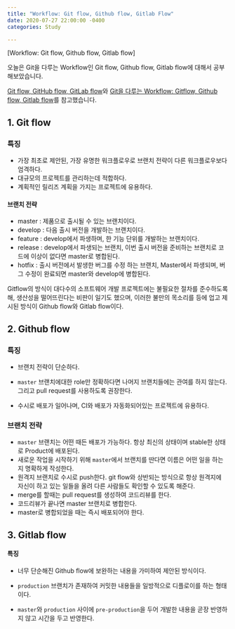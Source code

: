 ```yaml
---
title: "Workflow: Git flow, Github flow, Gitlab Flow"
date: 2020-07-27 22:00:00 -0400
categories: Study

---
```


[Workflow: Git flow, Github flow, Gitlab flow]

오늘은 Git을 다루는 Workflow인 Git flow, Github flow, Gitlab flow에 대해서 공부해보았습니다.



[Git flow, GitHub flow, GitLab flow](https://kor45cw.tistory.com/261)와 [Git을 다루는 Workflow: Gitflow, Github flow, Gitlab flow](https://medium.com/extales/git%EC%9D%84-%EB%8B%A4%EB%A3%A8%EB%8A%94-workflow-gitflow-github-flow-gitlab-flow-849d4e4104d9)를 참고했습니다.



## 1. Git flow

### 특징

- 가장 최초로 제안된, 가장 유명한 워크플로우로 브랜치 전략이 다른 워크플로우보다 엄격하다.
- 대규모의 프로젝트를 관리하는데 적합하다.
- 계획적인 릴리즈 계획을 가지는 프로젝트에 유용하다.

#### 브랜치 전략

- master : 제품으로 출시될 수 있는 브랜치이다.
- develop : 다음 출시 버전을 개발하는 브랜치이다.
- feature : develop에서 파생하며, 한 기능 단위를 개발하는 브랜치이다.
- release :  develop에서 파생되는 브랜치, 이번 출시 버전을 준비하는 브랜치로 코드에 이상이 없다면 master로 병합된다.
- hotfix : 출시 버전에서 발생한 버그를 수정 하는 브랜치, Master에서 파생되며, 버그 수정이 완료되면 master와 develop에 병합된다.



Gitflow의 방식이 대다수의 소프트웨어 개발 프로젝트에는 불필요한 절차를 준수하도록 해, 생산성을 떨어뜨린다는 비판이 일기도 했으며, 이러한 불만의 목소리를 등에 업고 제시된 방식이 Github flow와 Gitlab flow이다.



## 2.  Github flow

### 특징

- 브랜치 전략이 단순하다.

- `master` 브랜치에대한 role만 정확하다면 나머지 브랜치들에는 관여를 하지 않는다. 그리고 pull request를 사용하도록 권장한다.

- 수시로 배포가 일어나며, CI와 배포가 자동화되어있는 프로젝트에 유용하다.

  

### 브랜치 전략

- `master` 브랜치는 어떤 때든 배포가 가능하다. 항상 최신의 상태이며 stable한 상태로 Product에 배포된다.
- 새로운 작업을 시작하기 위해 `master`에서 브랜치를 딴다면 이름은 어떤 일을 하는지 명확하게 작성한다.
- 원격지 브랜치로 수시로 push한다. git flow와 상반되는 방식으로 항상 원격지에 자신이 하고 있는 일들을 올려 다른 사람들도 확인할 수 있도록 해준다.
- merge를 할때는 pull request를 생성하여 코드리뷰를 한다.
- 코드리뷰가 끝나면 master 브랜치로 병합한다.
- master로 병합되었을 때는 즉시 배포되어야 한다.



## 3. Gitlab flow

#### 특징

- 너무 단순해진 Github flow에 보완하는 내용을 가미하여 제안된 방식이다.
- `production` 브랜치가 존재하여 커밋한 내용들을 일방적으로 디플로이를 하는 형태이다.

- `master`와 `production` 사이에 `pre-production`을 두어 개발한 내용을 곧장 반영하지 않고 시간을 두고 반영한다.

